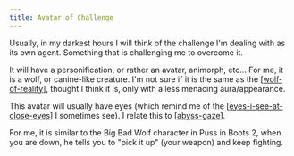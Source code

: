 ```yaml
---
title: Avatar of Challenge
---
```


Usually, in my darkest hours I will think of the challenge I'm dealing with as its own agent. Something that is challenging me to overcome it.

It will have a personification, or rather an avatar, animorph, etc... For me, it is a wolf, or canine-like creature. I'm not sure if it is the same as the [[wolf-of-reality]], thought I think it is, only with a less menacing aura/appearance.

This avatar will usually have eyes (which remind me of the [[eyes-i-see-at-close-eyes]] I sometimes see). I relate this to [[abyss-gaze]].

For me, it is similar to the Big Bad Wolf character in Puss in Boots 2, when you are down, he tells you to "pick it up" (your weapon) and keep fighting.


[//begin]: # "Autogenerated link references for markdown compatibility"
[wolf-of-reality]: .././bubbles/wolf-of-reality "wolf-of-reality"
[eyes-i-see-at-close-eyes]: .././bubbles/eyes-i-see-at-close-eyes "eyes-i-see-at-close-eyes"
[abyss-gaze]: .././bubbles/abyss-gaze "abyss-gaze"
[//end]: # "Autogenerated link references"


